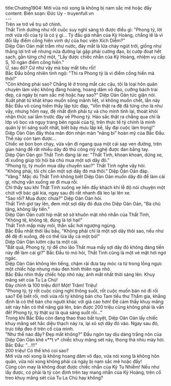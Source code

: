 title:Chương1904: Mới vừa nói xong là không bị nam sắc mê hoặc đấy
content:
Biên soạn: Đức Uy - truyenfull.vn<br>---<br>Trên xe trở về trụ sở chính.<br>Thất Tinh dường như rốt cuộc suy nghĩ sáng tỏ được điều gì: "Phong tỷ, lời mới vừa rồi của tỷ là có ý gì... Tỷ đấu giá nhẫn của Kỷ Hoàng, chẳng lẽ là vì đổi lấy điểm cống hiến vinh dự của học viện Xích Diễm?"<br>Diệp Oản Oản mặt trầm như nước, đáy mắt là lửa cháy ngút trời, giống như thắng lợi trở về nhưng nửa đường lại gặp phải cường đạo, bị cướp đoạt hết sạch, gằn từng chữ một, "Lấy được chiếc nhẫn của Kỷ Hoàng, nhiệm vụ cấp S, 10 ngàn điểm cống hiến."<br>Ừ, sau đó? Cứ như vậy mà bay mất tiêu rồi!<br>Bắc Đẩu bỗng nhiên tỉnh ngộ: "Thì ra Phong tỷ là vì điểm cống hiến mà thôi!"<br>"Còn không phải sao? Chẳng lẽ ở trong mắt các cậu, tôi là loại hôn quân chuyên làm việc không đàng hoàng, hoang dâm vô đạo, cưỡng bách trai đẹp, cả ngày bị nam sắc mê hoặc hay sao?" Diệp Oản Oản tức giận nói.<br>Xuất phát từ khát khao muốn sống mãnh liệt, vì không muốn chết, lần này Bắc Đẩu vô cùng hiếm thấy lập tức đáp, "Vốn thật ra đệ đã từng cho là như vậy, nhưng hôm nay, đệ nhất định phải tự vả cho mình tỉnh lại, thoát khỏi nhận thức sai lầm trước đây về Phong tỷ. Háo sắc thật ra chẳng qua chỉ là lớp vỏ bọc và ngụy trang bên ngoài của tỷ, trên thực tế tỷ chính là minh quân lý trí sáng suốt nhất, biết bày mưu lập kế, lấy đại cuộc làm trọng!"<br>Diệp Oản Oản đầy thỏa mãn đón nhận màn “nâng bi” hoàn mỹ của Bắc Đẩu.<br>Thế này còn tạm được...<br>Chiếc xe bon bon chạy, vừa vặn đi ngang qua một cái sạp ven đường, trên gian hàng để rất nhiều dây đỏ thủ công mỹ nghệ được đan bằng tay.<br>Diệp Oản Oản gọi Thất Tinh đang lái xe: "Thất Tinh, khoan khoan, dừng xe, đi xuống giúp tôi hỏi bà chủ mua một sợi dây đỏ."<br>"Phong tỷ, tỷ muốn mua dây chuyền sao?" Thất Tinh nghe vậy hỏi.<br>"Không phải, tôi chỉ cần một sợi dây đỏ mà thôi." Diệp Oản Oản đáp.<br>"Vâng." Mặc dù Thất Tinh không biết Diệp Oản Oản muốn dây đỏ để làm cái gì, nhưng vẫn xuống xe đi mua rồi.<br>Chỉ thấy sau khi Thất Tinh xuống xe liền đầy khách khí lễ độ nói chuyện một chút với bác gái kia, ngay sau đó rất nhanh đã leo lại lên xe.<br>"Sao rồi? Mua được chưa?" Diệp Oản Oản hỏi.<br>Thất Tinh giơ tay lên, đem một sợi dây đỏ đưa cho Diệp Oản Oản, "Bà chủ tặng, không lấy tiền."<br>Diệp Oản Oản cười híp mắt sờ sờ khuôn mặt nhỏ nhắn của Thất Tinh, "Không tệ, không tệ, đúng là lợi hại!"<br>Thất Tinh mấp máy môi, thần sắc hơi ngượng ngùng.<br>Bắc Đẩu nhất thời lầu bầu, "Không phải chỉ là một sợi dây thôi sao, nếu như để đệ đi xuống, đệ có thể lừa lấy cả một bó!"<br>Diệp Oản Oản lườm cậu ta một cái.<br>"Bất quá, Phong tỷ, tỷ để cho lão Thất mua mấy sợi dây đỏ không đáng tiền này để làm cái gì?" Bắc Đẩu tò mò hỏi, Thất Tinh cũng là một vẻ mặt hơi ngơ ngác.<br>Diệp Oản Oản không lên tiếng, chậm rãi đưa tay móc ra từ trong lồng ngực một chiếc hộp nhung màu đen hình thiên nga nhỏ.<br>Bắc Đẩu nhìn thấy chiếc hộp nhỏ này, ánh mắt nhất thời sáng lên. Khuy măng sét của Tu La Chủ!<br>Đây chính là 100 triệu đó!! Một! Trăm! Triệu!<br>"Phong tỷ, tỷ rốt cuộc cũng nghĩ thông suốt, rốt cuộc muốn bán nó đi rồi sao? Đệ biết rồi, mới vừa rồi tỷ không bán cho Tam tiểu thư Thẩm gia, khẳng định là có thể bán cho người khác với giá cao hơn! Đệ cảm thấy khuy măng sét này hẳn có thể nâng giá lên, bán được 200 triệu cũng không phải là vấn đề! Phong tỷ, tỷ thật sự là quá sáng suốt rồi..."<br>Trong khi Bắc Đẩu còn đang thao thao bất tuyệt, Diệp Oản Oản lấy chiếc khuy măng sét hắc diệu thạch này ra, lại xỏ sợi dây đỏ vào. Ngay sau đó, trực tiếp đeo ở trên cổ của mình.<br>"Như thế nào đây? Đẹp mắt không?" Đầu ngón tay dịu dàng trắng nõn của Diệp Oản Oản khẽ v**t v* chiếc khuy măng sét này, thong thả nhíu mày hỏi.<br>Bắc Đẩu: "...!!!"<br>200 triệu! Có thể khó coi sao?<br>Mới vừa nói xong là không hoang dâm vô đạo, vừa nói xong là không hôn quân, vừa nói xong không phải cả ngày bị nam sắc mê hoặc đấy!<br>Cũng còn may là không đoạt được chiếc nhẫn của Kỷ Tu Nhiễm! Nếu như lấy được, có phải là tỷ còn định trên tay mang nhẫn của Kỷ Hoàng, trên cổ treo khuy măng sét của Tu La Chủ hay không?